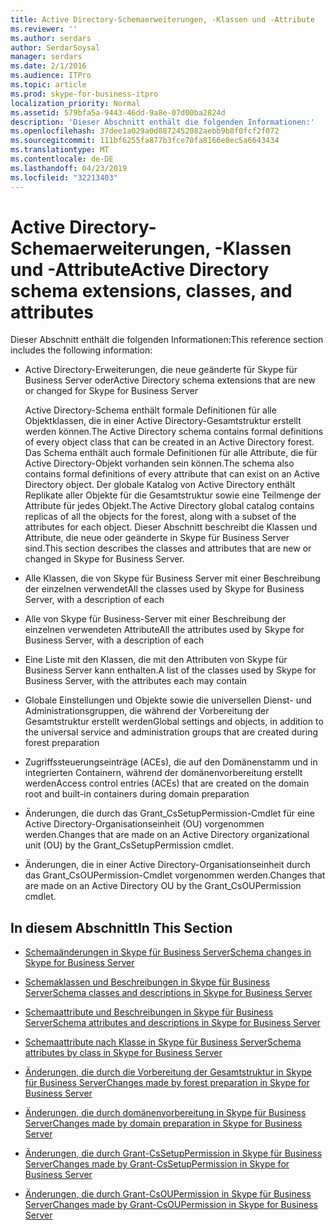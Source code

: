 ```yaml
---
title: Active Directory-Schemaerweiterungen, -Klassen und -Attribute
ms.reviewer: ''
ms.author: serdars
author: SerdarSoysal
manager: serdars
ms.date: 2/1/2016
ms.audience: ITPro
ms.topic: article
ms.prod: skype-for-business-itpro
localization_priority: Normal
ms.assetid: 579bfa5a-9443-46dd-9a8e-07d00ba2824d
description: 'Dieser Abschnitt enthält die folgenden Informationen:'
ms.openlocfilehash: 37dee1a029a0d8872452082aebb9b8f0fcf2f072
ms.sourcegitcommit: 111bf6255fa877b3fce70fa8166e8ec5a6643434
ms.translationtype: MT
ms.contentlocale: de-DE
ms.lasthandoff: 04/23/2019
ms.locfileid: "32213403"
---
```

# <a name="active-directory-schema-extensions-classes-and-attributes"></a><span data-ttu-id="228bd-103">Active Directory-Schemaerweiterungen, -Klassen und -Attribute</span><span class="sxs-lookup"><span data-stu-id="228bd-103">Active Directory schema extensions, classes, and attributes</span></span>
 
<span data-ttu-id="228bd-104">Dieser Abschnitt enthält die folgenden Informationen:</span><span class="sxs-lookup"><span data-stu-id="228bd-104">This reference section includes the following information:</span></span> 
  
- <span data-ttu-id="228bd-105">Active Directory-Erweiterungen, die neue geänderte für Skype für Business Server oder</span><span class="sxs-lookup"><span data-stu-id="228bd-105">Active Directory schema extensions that are new or changed for Skype for Business Server</span></span>
    
    <span data-ttu-id="228bd-106">Active Directory-Schema enthält formale Definitionen für alle Objektklassen, die in einer Active Directory-Gesamtstruktur erstellt werden können.</span><span class="sxs-lookup"><span data-stu-id="228bd-106">The Active Directory schema contains formal definitions of every object class that can be created in an Active Directory forest.</span></span> <span data-ttu-id="228bd-107">Das Schema enthält auch formale Definitionen für alle Attribute, die für Active Directory-Objekt vorhanden sein können.</span><span class="sxs-lookup"><span data-stu-id="228bd-107">The schema also contains formal definitions of every attribute that can exist on an Active Directory object.</span></span> <span data-ttu-id="228bd-108">Der globale Katalog von Active Directory enthält Replikate aller Objekte für die Gesamtstruktur sowie eine Teilmenge der Attribute für jedes Objekt.</span><span class="sxs-lookup"><span data-stu-id="228bd-108">The Active Directory global catalog contains replicas of all the objects for the forest, along with a subset of the attributes for each object.</span></span> <span data-ttu-id="228bd-109">Dieser Abschnitt beschreibt die Klassen und Attribute, die neue oder geänderte in Skype für Business Server sind.</span><span class="sxs-lookup"><span data-stu-id="228bd-109">This section describes the classes and attributes that are new or changed in Skype for Business Server.</span></span>
    
- <span data-ttu-id="228bd-110">Alle Klassen, die von Skype für Business Server mit einer Beschreibung der einzelnen verwendet</span><span class="sxs-lookup"><span data-stu-id="228bd-110">All the classes used by Skype for Business Server, with a description of each</span></span>
    
- <span data-ttu-id="228bd-111">Alle von Skype für Business-Server mit einer Beschreibung der einzelnen verwendeten Attribute</span><span class="sxs-lookup"><span data-stu-id="228bd-111">All the attributes used by Skype for Business Server, with a description of each</span></span>
    
- <span data-ttu-id="228bd-112">Eine Liste mit den Klassen, die mit den Attributen von Skype für Business Server kann enthalten.</span><span class="sxs-lookup"><span data-stu-id="228bd-112">A list of the classes used by Skype for Business Server, with the attributes each may contain</span></span>
    
- <span data-ttu-id="228bd-113">Globale Einstellungen und Objekte sowie die universellen Dienst- und Administrationsgruppen, die während der Vorbereitung der Gesamtstruktur erstellt werden</span><span class="sxs-lookup"><span data-stu-id="228bd-113">Global settings and objects, in addition to the universal service and administration groups that are created during forest preparation</span></span>
    
- <span data-ttu-id="228bd-114">Zugriffssteuerungseinträge (ACEs), die auf den Domänenstamm und in integrierten Containern, während der domänenvorbereitung erstellt werden</span><span class="sxs-lookup"><span data-stu-id="228bd-114">Access control entries (ACEs) that are created on the domain root and built-in containers during domain preparation</span></span>
    
- <span data-ttu-id="228bd-115">Änderungen, die durch das Grant_CsSetupPermission-Cmdlet für eine Active Directory-Organisationseinheit (OU) vorgenommen werden.</span><span class="sxs-lookup"><span data-stu-id="228bd-115">Changes that are made on an Active Directory organizational unit (OU) by the Grant_CsSetupPermission cmdlet.</span></span>
    
- <span data-ttu-id="228bd-116">Änderungen, die in einer Active Directory-Organisationseinheit durch das Grant_CsOUPermission-Cmdlet vorgenommen werden.</span><span class="sxs-lookup"><span data-stu-id="228bd-116">Changes that are made on an Active Directory OU by the Grant_CsOUPermission cmdlet.</span></span>
    
## <a name="in-this-section"></a><span data-ttu-id="228bd-117">In diesem Abschnitt</span><span class="sxs-lookup"><span data-stu-id="228bd-117">In This Section</span></span>

- [<span data-ttu-id="228bd-118">Schemaänderungen in Skype für Business Server</span><span class="sxs-lookup"><span data-stu-id="228bd-118">Schema changes in Skype for Business Server</span></span>](schema-changes.md)
    
- [<span data-ttu-id="228bd-119">Schemaklassen und Beschreibungen in Skype für Business Server</span><span class="sxs-lookup"><span data-stu-id="228bd-119">Schema classes and descriptions in Skype for Business Server</span></span>](schema-classes-and-descriptions.md)
    
- [<span data-ttu-id="228bd-120">Schemaattribute und Beschreibungen in Skype für Business Server</span><span class="sxs-lookup"><span data-stu-id="228bd-120">Schema attributes and descriptions in Skype for Business Server</span></span>](schema-attributes-and-descriptions.md)
    
- [<span data-ttu-id="228bd-121">Schemaattribute nach Klasse in Skype für Business Server</span><span class="sxs-lookup"><span data-stu-id="228bd-121">Schema attributes by class in Skype for Business Server</span></span>](schema-attributes-by-class.md)
    
- [<span data-ttu-id="228bd-122">Änderungen, die durch die Vorbereitung der Gesamtstruktur in Skype für Business Server</span><span class="sxs-lookup"><span data-stu-id="228bd-122">Changes made by forest preparation in Skype for Business Server</span></span>](changes-made-by-forest-preparation.md)
    
- [<span data-ttu-id="228bd-123">Änderungen, die durch domänenvorbereitung in Skype für Business Server</span><span class="sxs-lookup"><span data-stu-id="228bd-123">Changes made by domain preparation in Skype for Business Server</span></span>](changes-made-by-domain-preparation.md)
    
- [<span data-ttu-id="228bd-124">Änderungen, die durch Grant-CsSetupPermission in Skype für Business Server</span><span class="sxs-lookup"><span data-stu-id="228bd-124">Changes made by Grant-CsSetupPermission in Skype for Business Server</span></span>](changes-made-by-grant-cssetuppermission.md)
    
- [<span data-ttu-id="228bd-125">Änderungen, die durch Grant-CsOUPermission in Skype für Business Server</span><span class="sxs-lookup"><span data-stu-id="228bd-125">Changes made by Grant-CsOUPermission in Skype for Business Server</span></span>](changes-made-by-grant-csoupermission.md)
    

